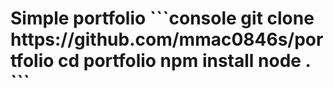 <h1>Simple portfolio
```console
git clone https://github.com/mmac0846s/portfolio
cd portfolio
npm install
node .
```</h1>
